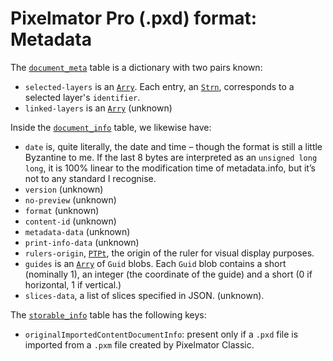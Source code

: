 # Pixelmator Pro (.pxd) format: Metadata

The [`document_meta`](/docs/pxd/#sql) table is a dictionary with two pairs known:

- `selected-layers` is an [`Arry`](/docs/pxd/#blobs). Each entry, an [`Strn`](/docs/pxd/#blobs), corresponds to a selected layer's `identifier`.
- `linked-layers` is an [`Arry`](/docs/pxd/#blobs) (unknown)

Inside the [`document_info`](/docs/pxd/#sql) table, we likewise have:

- `date` is, quite literally, the date and time – though the format is still a little Byzantine to me. If the last 8 bytes are interpreted as an `unsigned long long`, it is 100% linear to the modification time of metadata.info, but it’s not to any standard I recognise.
- `version` (unknown)
- `no-preview` (unknown)
- `format` (unknown)
- `content-id` (unknown)
- `metadata-data` (unknown)
- `print-info-data` (unknown)
- `rulers-origin`, [`PTPt`](/docs/pxd/#blobs), the origin of the ruler for visual display purposes.
- `guides` is an [`Arry`](/docx/pxd/#blobs) of `Guid` blobs. Each `Guid` blob contains a short (nominally 1), an integer (the coordinate of the guide) and a short (0 if horizontal, 1 if vertical.)
- `slices-data`, a list of slices specified in JSON. (unknown).

The [`storable_info`](/docs/pxd/#sql) table has the following keys:
- `originalImportedContentDocumentInfo`: present only if a `.pxd` file is imported from a `.pxm` file created by Pixelmator Classic.
